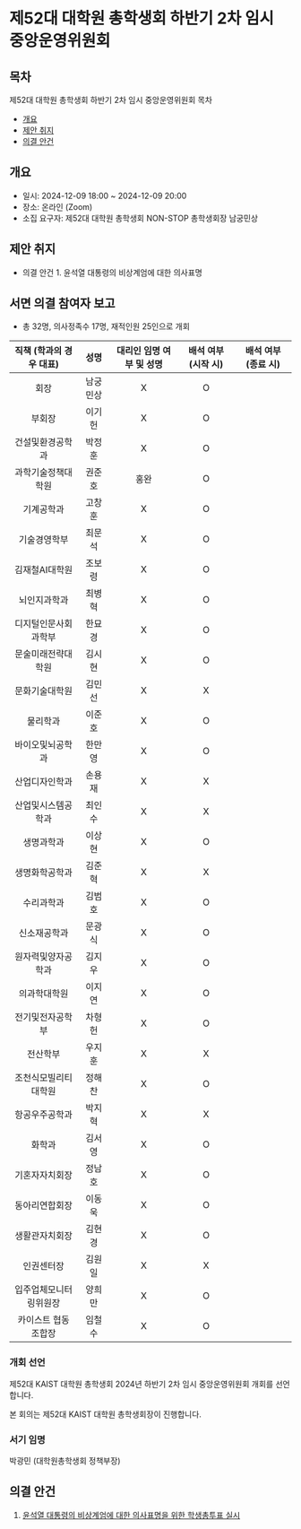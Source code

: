 제52대 대학원 총학생회 하반기 2차 임시 중앙운영위원회 
===

## 목차

제52대 대학원 총학생회 하반기 2차 임시 중앙운영위원회 목차
- [개요](#개요) 
- [제안 취지](#제안-취지)
- [의결 안건](#의결-안건)

## 개요

- 일시: 2024-12-09 18:00 ~ 2024-12-09 20:00
- 장소: 온라인 (Zoom)
- 소집 요구자: 제52대 대학원 총학생회 NON-STOP 총학생회장 남궁민상

## 제안 취지
- 의결 안건 1. 윤석열 대통령의 비상계엄에 대한 의사표명

## 서면 의결 참여자 보고
- 총 32명, 의사정족수 17명, 재적인원 25인으로 개회

| 직책 (학과의 경우 대표) | 성명 | 대리인 임명 여부 및 성명 | 배석 여부 (시작 시) | 배석 여부 (종료 시) |
|:---:|:---:|:---:|:---:|:---:|
| 회장 | 남궁민상 |  X |  O  |   |
| 부회장 | 이기헌 |  X |  O |   |
| 건설및환경공학과 | 박정훈 |  X | O  |   |
| 과학기술정책대학원 | 권준호 | 홍완 | O  |   |
| 기계공학과 | 고창훈 |  X |  O |   |
| 기술경영학부 | 최문석 |  X |  O |   |
| 김재철AI대학원 | 조보령 |  X | O  |   |
| 뇌인지과학과 | 최병혁 |  X |  O |   |
| 디지털인문사회과학부 | 한묘경 |  X | O  |   |
| 문술미래전략대학원 | 김시현 |  X |  O |   |
| 문화기술대학원 | 김민선 |  X | X  |   |
| 물리학과 | 이준호 |  X | O   |   |
| 바이오및뇌공학과 | 한만영 |  X | O  |   |
| 산업디자인학과 | 손용재 |  X |  X |   |
| 산업및시스템공학과 | 최인수 |  X | X  |   |
| 생명과학과 | 이상현 |  X | O  |   |
| 생명화학공학과 | 김준혁 |  X | X  |   |
| 수리과학과 | 김범호 |  X |  O |   |
| 신소재공학과 | 문광식 |  X | O  |   |
| 원자력및양자공학과 | 김지우 |  X | O  |   |
| 의과학대학원 | 이지연 |  X |  O |   |
| 전기및전자공학부 | 차형헌 |  X |  O |   |
| 전산학부 | 우지훈 |  X | X  |   |
| 조천식모빌리티대학원 | 정해찬 |  X |  O |   |
| 항공우주공학과 | 박지혁 |  X | X  |   |
| 화학과 | 김서영 |  X | O  |   |
| 기혼자자치회장 | 정남호 |  X | O  |   |
| 동아리연합회장 | 이동욱 |  X | O |   |
| 생활관자치회장 | 김현경 |  X |  O |   |
| 인권센터장 | 김원일 |  X |  X |   |
| 입주업체모니터링위원장 | 양희만 |  X |  O  |   |
| 카이스트 협동조합장 | 임철수 |  X | O  |   |


### 개회 선언
제52대 KAIST 대학원 총학생회 2024년 하반기 2차 임시 중앙운영위원회 개회를 선언합니다. 

본 회의는 제52대 KAIST 대학원 총학생회장이 진행합니다.

### 서기 임명
박광민 (대학원총학생회 정책부장)

## 의결 안건

1. [윤석열 대통령의 비상계엄에 대한 의사표명을 위한 학생총투표 실시](의결안건/비상계엄-대응-의사표명.md) 
